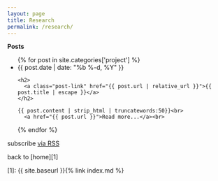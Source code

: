 ```yaml
---
layout: page
title: Research
permalink: /research/
---
```


<strong>Posts</strong>

<ul class="post-list">
{% for post in site.categories['project'] %}
  <li>
    <span class="post-meta">{{ post.date | date: "%b %-d, %Y" }}</span>

    <h2>
      <a class="post-link" href="{{ post.url | relative_url }}">{{ post.title | escape }}</a>
    </h2>

 	{{ post.content | strip_html | truncatewords:50}}<br>
      <a href="{{ post.url }}">Read more...</a><br>
  </li>

{% endfor %}
</ul>

<p class="rss-subscribe">subscribe <a href="{{ "/feed.xml" | relative_url }}">via RSS</a></p>

back to [home][1]

[1]: {{ site.baseurl }}{% link index.md %}